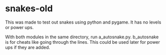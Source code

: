 # snakes-old

This was made to test out snakes using python and pygame. 
It has no levels or power ups.

With both modules in the same directory, run a_autosnake.py. b_autosnake is for cheats like going through the lines. 
This could be used later for power ups if they are added.
